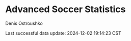 # Advanced Soccer Statistics
Denis Ostroushko

<!-- gfm -->

Last successful data update: 2024-12-02 19:14:23 CST
